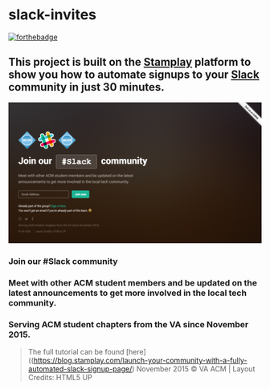 # slack-invites

[![forthebadge](http://forthebadge.com/images/badges/built-with-love.svg)](http://forthebadge.com)

## This project is built on the [Stamplay](https://stamplay.com) platform to show you how to automate signups to your [Slack](https://slack.com/) community in just 30 minutes.

![VA ACM](images/screenshot.png)

### Join our #Slack community

### Meet with other ACM student members and be updated on the latest announcements to get more involved in the local tech community.

### Serving ACM student chapters from the VA since November 2015.

> The full tutorial can be found [here]((https://blog.stamplay.com/launch-your-community-with-a-fully-automated-slack-signup-page/)
> November 2015 © VA ACM | Layout Credits: HTML5 UP
